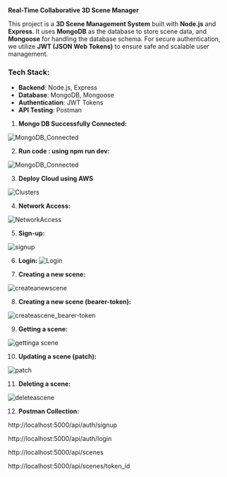**Real-Time Collaborative 3D Scene Manager**

This project is a **3D Scene Management System** built with **Node.js** and **Express**. It uses **MongoDB** as the database to store scene data, and **Mongoose** for handling the database schema. For secure authentication, we utilize **JWT (JSON Web Tokens)** to ensure safe and scalable user management.

### Tech Stack:
- **Backend**: Node.js, Express
- **Database**: MongoDB, Mongoose
- **Authentication**: JWT Tokens
- **API Testing**: Postman


  

1. **Mongo DB Successfully Connected:**
   
![MongoDB_Connected](https://github.com/user-attachments/assets/13fab764-dabb-4b33-a1ac-3da0844841ef)


2. **Run code : using npm run dev:**

![MongoDB_Connected](https://github.com/user-attachments/assets/a12915f9-1a34-4ed3-839a-897e918cf11c)


3. **Deploy Cloud using AWS**

![Clusters](https://github.com/user-attachments/assets/2d860f01-afca-4852-9361-9032402926ce)


4. **Network Access:**

![NetworkAccess](https://github.com/user-attachments/assets/b4ebebd9-6833-4ae3-a26e-cdd8aac3fb22)


5. **Sign-up:**

![signup](https://github.com/user-attachments/assets/18e7daa9-c32b-4e4c-be2b-98556d215632)


6. **Login:**
![Login](https://github.com/user-attachments/assets/b4676d80-1a19-403d-afad-2efb09de86b8)


7. **Creating a new scene:**

![createanewscene](https://github.com/user-attachments/assets/9b9e18b8-1c23-4e1e-93de-9de42912041a)


8. **Creating a new scene (bearer-token):**

![createascene_bearer-token](https://github.com/user-attachments/assets/97e8ce3c-eb72-4cb2-85e0-7fe7e0b1c837)


9. **Getting a scene:**

![gettinga scene](https://github.com/user-attachments/assets/4f6238dd-bb83-4744-be33-3d8349187338)


10. **Updating a scene (patch):**

![patch](https://github.com/user-attachments/assets/06c99b58-9b4e-440f-aed3-2580597ed675)


11. **Deleting a scene:**

![deleteascene](https://github.com/user-attachments/assets/0891a69c-8efe-47f7-9d7b-f7aff95f6143)


12. **Postman Collection:**

http://localhost:5000/api/auth/signup 

http://localhost:5000/api/auth/login

http://localhost:5000/api/scenes

http://localhost:5000/api/scenes/token_id









